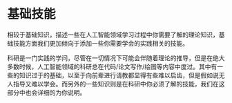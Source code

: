 # 基础技能

相较于基础知识，描述一些在人工智能领域学习过程中你需要了解的理论知识，基础技能方面我们更加倾向于添加一些你需要学会的实践相关的技能。

科研是一门实践的学问，尽管在一切情况下可能会伴随着理论的推导，但是在绝大多数时候，人工智能领域的科研总在代码/论文写作/绘图等内容中度过。其中有一些的知识过于的基础，以至于向前辈进行请教都显得有些难以启齿，但是假如说无人指导又难以学会。而另外的一些知识则是在科研中你必须了解的技能，我们在这部分中也会详细的为你说明。